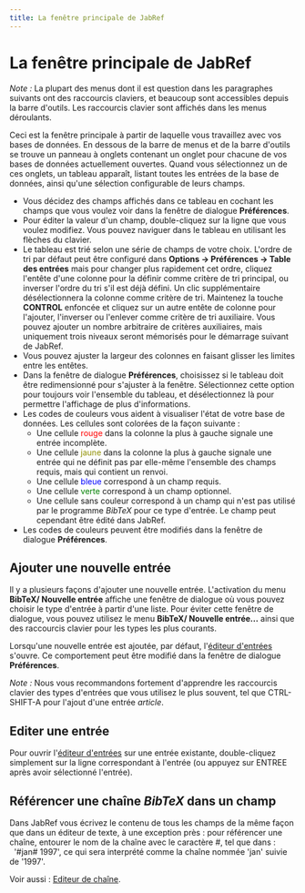 ```yaml
---
title: La fenêtre principale de JabRef
---
```


# La fenêtre principale de JabRef

*Note :* La plupart des menus dont il est question dans les paragraphes suivants ont des raccourcis claviers, et beaucoup sont accessibles depuis la barre d'outils. Les raccourcis clavier sont affichés dans les menus déroulants.

Ceci est la fenêtre principale à partir de laquelle vous travaillez avec vos bases de données. En dessous de la barre de menus et de la barre d'outils se trouve un panneau à onglets contenant un onglet pour chacune de vos bases de données actuellement ouvertes. Quand vous sélectionnez un de ces onglets, un tableau apparaît, listant toutes les entrées de la base de données, ainsi qu'une sélection configurable de leurs champs.

-   Vous décidez des champs affichés dans ce tableau en cochant les champs que vous voulez voir dans la fenêtre de dialogue **Préférences**.
-   Pour éditer la valeur d'un champ, double-cliquez sur la ligne que vous voulez modifiez. Vous pouvez naviguer dans le tableau en utilisant les flèches du clavier.
-   Le tableau est trié selon une série de champs de votre choix. L'ordre de tri par défaut peut être configuré dans **Options -&gt; Préférences -&gt; Table des entrées** mais pour changer plus rapidement cet ordre, cliquez l'entête d'une colonne pour la définir comme critère de tri principal, ou inverser l'ordre du tri s'il est déjà défini. Un clic supplémentaire désélectionnera la colonne comme critère de tri. Maintenez la touche **CONTROL** enfoncée et cliquez sur un autre entête de colonne pour l'ajouter, l'inverser ou l'enlever comme critère de tri auxiliaire. Vous pouvez ajouter un nombre arbitraire de critères auxiliaires, mais uniquement trois niveaux seront mémorisés pour le démarrage suivant de JabRef.
-   Vous pouvez ajuster la largeur des colonnes en faisant glisser les limites entre les entêtes.
-   Dans la fenêtre de dialogue **Préférences**, choisissez si le tableau doit être redimensionné pour s'ajuster à la fenêtre. Sélectionnez cette option pour toujours voir l'ensemble du tableau, et désélectionnez là pour permettre l'affichage de plus d'informations.
-   Les codes de couleurs vous aident à visualiser l'état de votre base de données. Les cellules sont colorées de la façon suivante :
    -   Une cellule <span style="color: red">rouge</span> dans la colonne la plus à gauche signale une entrée incomplète.
    -   Une cellule <span style="color: #909000">jaune</span> dans la colonne la plus à gauche signale une entrée qui ne définit pas par elle-même l'ensemble des champs requis, mais qui contient un renvoi.
    -   Une cellule <span style="color: blue">bleue</span> correspond à un champ requis.
    -   Une cellule <span style="color: green">verte</span> correspond à un champ optionnel.
    -   Une cellule sans couleur correspond à un champ qui n'est pas utilisé par le programme *BibTeX* pour ce type d'entrée. Le champ peut cependant être édité dans JabRef.
-   Les codes de couleurs peuvent être modifiés dans la fenêtre de dialogue **Préférences**.

## Ajouter une nouvelle entrée

Il y a plusieurs façons d'ajouter une nouvelle entrée. L'activation du menu **BibTeX/ Nouvelle entrée** affiche une fenêtre de dialogue où vous pouvez choisir le type d'entrée à partir d'une liste. Pour éviter cette fenêtre de dialogue, vous pouvez utilisez le menu **BibTeX/ Nouvelle entrée...** ainsi que des raccourcis clavier pour les types les plus courants.

Lorsqu'une nouvelle entrée est ajoutée, par défaut, l'[éditeur d'entrées](EntryEditorHelp.md) s'ouvre. Ce comportement peut être modifié dans la fenêtre de dialogue **Préférences**.

*Note :* Nous vous recommandons fortement d'apprendre les raccourcis clavier des types d'entrées que vous utilisez le plus souvent, tel que CTRL-SHIFT-A pour l'ajout d'une entrée *article*.

## Editer une entrée

Pour ouvrir l'[éditeur d'entrées](EntryEditorHelp.md) sur une entrée existante, double-cliquez simplement sur la ligne correspondant à l'entrée (ou appuyez sur ENTREE après avoir sélectionné l'entrée).

## Référencer une chaîne *BibTeX* dans un champ

Dans JabRef vous écrivez le contenu de tous les champs de la même façon que dans un éditeur de texte, à une exception près : pour référencer une chaîne, entourer le nom de la chaîne avec le caractère \#, tel que dans :
  '\#jan\# 1997',
ce qui sera interprété comme la chaîne nommée 'jan' suivie de '1997'.

Voir aussi : [Editeur de chaîne](StringEditorHelp.md).
